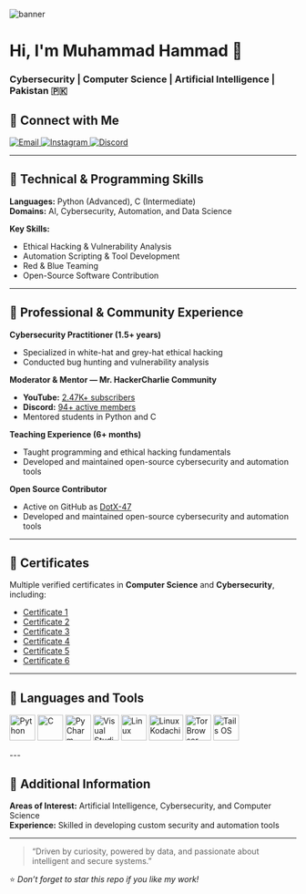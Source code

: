 ![banner](./icons/banner.png)

# Hi, I'm Muhammad Hammad 👋

### Cybersecurity | Computer Science | Artificial Intelligence | Pakistan 🇵🇰  

## 🤝 Connect with Me

<a href="mailto:hammad360yt@gmail.com">
  <img src="https://img.shields.io/badge/Email-hammad360yt@gmail.com-red?style=flat-square&logo=gmail" alt="Email"/>
</a>
<a href="https://www.instagram.com/its_hammad_470/">
  <img src="https://img.shields.io/badge/Instagram-@its_hammad_470-E4405F?style=flat-square&logo=instagram" alt="Instagram"/>
</a>
<a href="https://discord.com/users/1039497634102120478">
  <img src="https://img.shields.io/badge/Discord-Join-5865F2?style=flat-square&logo=discord" alt="Discord"/>
</a>

---

## 🧠 Technical & Programming Skills

**Languages:** Python (Advanced), C (Intermediate)  
**Domains:** AI, Cybersecurity, Automation, and Data Science  

**Key Skills:**
- Ethical Hacking & Vulnerability Analysis  
- Automation Scripting & Tool Development  
- Red & Blue Teaming 
- Open-Source Software Contribution  

---

## 💼 Professional & Community Experience

**Cybersecurity Practitioner (1.5+ years)**  
- Specialized in white-hat and grey-hat ethical hacking  
- Conducted bug hunting and vulnerability analysis  

**Moderator & Mentor — Mr. HackerCharlie Community**  
- **YouTube:** [2.47K+ subscribers](https://www.youtube.com/@Mr.HackerCharlie)  
- **Discord:** [94+ active members](https://discord.gg/vxPfaQjg)  
- Mentored students in Python and C  

**Teaching Experience (6+ months)**  
- Taught programming and ethical hacking fundamentals  
- Developed and maintained open-source cybersecurity and automation tools  

**Open Source Contributor**  
- Active on GitHub as [DotX-47](https://github.com/DotX-47)  
- Developed and maintained open-source cybersecurity and automation tools  

---

## 🏅 Certificates

Multiple verified certificates in **Computer Science** and **Cybersecurity**, including:  
- [Certificate 1](https://drive.google.com/file/d/1R83MsnXs4tEGCBmWOQGaCmNcRPqMg15c/view?usp=drive_link)  
- [Certificate 2](https://drive.google.com/file/d/1UkFG6OvpE4jv1gxYPZZteGO0BmOjRenm/view?usp=drive_link)  
- [Certificate 3](https://drive.google.com/file/d/1G7x4jyUNZzPetpBYRlcBQSBDT3JrYoDT/view?usp=drive_link)  
- [Certificate 4](https://drive.google.com/file/d/11-y0Piqc_Cw49rN10lyLGKFs983ftwZr/view?usp=drive_link)  
- [Certificate 5](https://drive.google.com/file/d/1wnc8ISr_aDf6CqFCSDnl6Z4fcqBkzW5Q/view?usp=drive_link)  
- [Certificate 6](https://drive.google.com/file/d/1aQKEdE2lALwsW9hYpvtf_FNeXBqO2h9a/view?usp=drive_link)  

---

## 🧰 Languages and Tools

<p align="left">
  <img src="https://raw.githubusercontent.com/DotX-47/icons/python.png" width="45" height="45" title="Python"/>
  <img src="https://raw.githubusercontent.com/DotX-47/icons/c.png" width="45" height="45" title="C"/>
  <img src="https://cdn.jsdelivr.net/gh/devicons/devicon/icons/pycharm/pycharm-original.svg" width="45" height="45" title="PyCharm"/>
  <img src="https://raw.githubusercontent.com/DotX-47/icons/visualstudio.png" width="45" height="45" title="Visual Studio"/>
  <img src="https://raw.githubusercontent.com/DotX-47/icons/linux.png" width="45" height="45" title="Linux"/>
  <img src="https://raw.githubusercontent.com/DotX-47/icons/linux-kodachi.png" width="60" height="45" title="Linux Kodachi"/>
  <img src="https://raw.githubusercontent.com/DotX-47/icons/tor.png" width="45" height="45" title="Tor Browser"/>
  <img src="https://raw.githubusercontent.com/DotX-47/icons/tails.png" width="45" height="45" title="Tails OS"/>
</p>
---

## 🧩 Additional Information

**Areas of Interest:** Artificial Intelligence, Cybersecurity, and Computer Science  
**Experience:** Skilled in developing custom security and automation tools  

---

> “Driven by curiosity, powered by data, and passionate about intelligent and secure systems.”  

⭐ *Don’t forget to star this repo if you like my work!*
